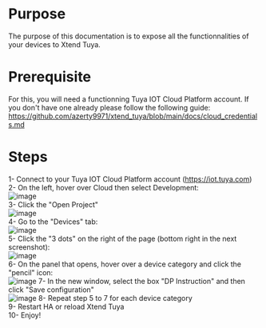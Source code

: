# Purpose
The purpose of this documentation is to expose all the functionnalities of your devices to Xtend Tuya.

# Prerequisite
For this, you will need a functionning Tuya IOT Cloud Platform account. If you don't have one already please follow the following guide:
https://github.com/azerty9971/xtend_tuya/blob/main/docs/cloud_credentials.md

# Steps
1- Connect to your Tuya IOT Cloud Platform account (https://iot.tuya.com)<br/>
2- On the left, hover over Cloud then select Development:<br/>
![image](https://github.com/user-attachments/assets/daab8f84-20d6-4acc-8809-feec9c63113a)<br/>
3- Click the "Open Project"<br/>
![image](https://github.com/user-attachments/assets/9244657e-a1aa-4bd2-8fe2-e5b0c12a1eaf)<br/>
4- Go to the "Devices" tab:<br/>
![image](https://github.com/user-attachments/assets/270330ee-5575-4afc-8b06-a4c34c7129af)<br/>
5- Click the "3 dots" on the right of the page (bottom right in the next screenshot):<br/>
![image](https://github.com/user-attachments/assets/3adf6731-b4e2-4971-850f-380ab9bf656c)<br/>
6- On the panel that opens, hover over a device category and click the "pencil" icon:<br/>
![image](https://github.com/user-attachments/assets/04d723ad-8fb1-4c71-8999-e800ed2c756d)
7- In the new window, select the box "DP Instruction" and then click "Save configuration"<br/>
![image](https://github.com/user-attachments/assets/b8571a23-cecc-4561-9b90-e85dc76571b1)
8- Repeat step 5 to 7 for each device category<br/>
9- Restart HA or reload Xtend Tuya<br/>
10- Enjoy!
